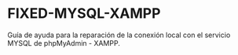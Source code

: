 # FIXED-MYSQL-XAMPP
Guía de ayuda para la reparación de la conexión local con el servicio MYSQL de phpMyAdmin - XAMPP.

